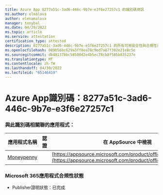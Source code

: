 ```yaml
---
title: Azure App 8277a51c-3ad6-446c-9b7e-e3f6e27257c1 的識別碼資訊
ms.author: elmalova
author: elenamalova
manager: tonybal
ms.date: 04/29/2022
ms.topic: article
ms.service: attestation
certification_type: attested
description: 8277a51c-3ad6-446c-9b7e-e3f6e27257c1 的所有可用安全性與合規性資訊。
ms.openlocfilehash: 089b56bc629a3ff8ea78c9ed7a87f302e21e8c5e
ms.sourcegitcommit: db48137bbc58500d2e4b5ec78cb8f585b835237e
ms.translationtype: MT
ms.contentlocale: zh-TW
ms.lasthandoff: 04/30/2022
ms.locfileid: "65146419"
---
```

# <a name="azure-app-id-8277a51c-3ad6-446c-9b7e-e3f6e27257c1"></a>Azure App識別碼：8277a51c-3ad6-446c-9b7e-e3f6e27257c1


### <a name="apps-associated-with-this-id"></a>與此識別碼相關聯的應用程式：
| **應用程式名稱** | **認證** | **在 AppSource 中檢視** |
|--------------|---------------|-----------------------|
| [Moneypenny](../forward/WA200003396.md) |  | [https://appsource.microsoft.com/product/office/WA200003396](https://appsource.microsoft.com/product/office/WA200003396) |

### <a name="microsoft-365-app-compliance-status"></a>Microsoft 365應用程式合規性狀態
- Publisher證明狀態：已完成
